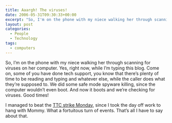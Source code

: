 ```yaml
---
title: Aaargh! The viruses!
date: 2006-05-31T09:30:33+00:00
excerpt: "So, I'm on the phone with my niece walking her through scanning for viruses on her computer. Yes, right now, while"
layout: post
categories:
  - People
  - Technology
tags:
  - computers
---
```

So, I&#8217;m on the phone with my niece walking her through scanning for viruses on her computer. Yes, right now, while I&#8217;m typing this blog. Come on, some of you have done tech support, you know that there&#8217;s plenty of time to be reading and typing and whatever else, while the caller does what they&#8217;re supposed to. We did some safe mode spyware killing, since the computer wouldn&#8217;t even boot. And now it boots and we&#8217;re checking for viruses. Good times!

I managed to beat the [TTC strike Monday](http://en.wikipedia.org/wiki/2006_Toronto_Transit_Commission_wildcat_strike), since I took the day off work to hang with Mommy. What a fortuitous turn of events. That&#8217;s all I have to say about that.